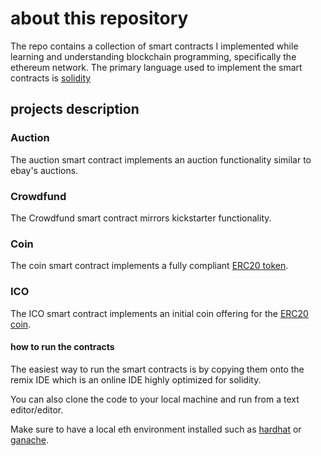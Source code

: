 # about this repository

The repo contains a collection of smart contracts I implemented while learning
and understanding blockchain programming, specifically the ethereum network.
The primary language used to implement the smart contracts is [solidity](https://soliditylang.org/)

## projects description

### Auction

The auction smart contract implements an auction functionality similar to ebay's auctions.

### Crowdfund

The Crowdfund smart contract mirrors kickstarter functionality.

### Coin

The coin smart contract implements a fully compliant [ERC20 token](https://ethereum.org/en/developers/docs/standards/tokens/erc-20/).

### ICO

The ICO smart contract implements an initial coin offering for the [ERC20 coin](#Coin).

#### how to run the contracts

The easiest way to run the smart contracts is by copying them onto the remix IDE which is an online IDE highly optimized for solidity.

You can also clone the code to your local machine and run from a text editor/editor.

Make sure to have a local eth environment installed such as [hardhat](https://hardhat.org/) or [ganache](https://www.trufflesuite.com/ganache).
